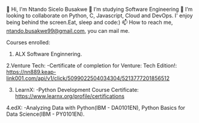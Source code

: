 👋 Hi, I'm Ntando Sicelo Busakwe
👀 I’m studying Software Engineering
💞️ I’m looking to collaborate on Python, C, Javascript, Cloud and DevOps.
   I' enjoy being behind the screen.Eat, sleep and code:)
📫 How to reach me, ntando.busakwe99@gmail.com, you can mail me.

Courses enrolled:
1. ALX Software Enginnering.

2.Venture Tech:
-Certificate of completion for Venture: Tech Edition!: https://nn889.keap-link001.com/api/v1/click/5099022504034304/5213777201856512

3. LearnX: 
-Python Development Course Certificate: https://www.learnx.org/profile/certifications

4.edX:
-Analyzing Data with Python(IBM - DA0101EN), Python Basics for Data Science(IBM - PY0101EN).
